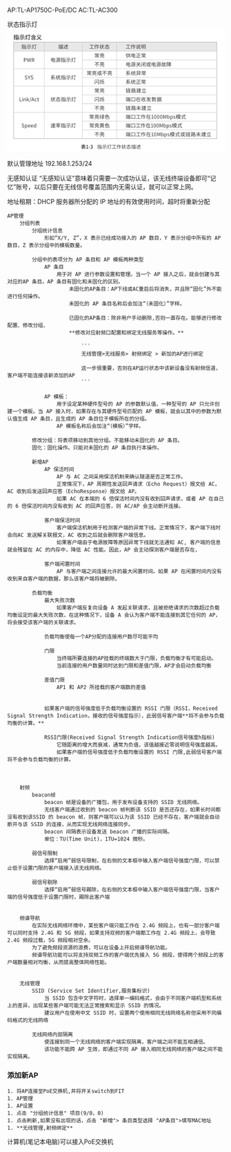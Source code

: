 AP:TL-AP1750C-PoE/DC
AC:TL-AC300

状态指示灯
    <img src="../materials/tl-ac-300-deng.png">

默认管理地址
    192.168.1.253/24
    
无感知认证
    “无感知认证”意味着只需要一次成功认证，该无线终端设备即可“记忆”账号，以后只要在无线信号覆盖范围内无需认证，就可以正常上网。

地址租期：DHCP 服务器所分配的 IP 地址的有效使用时间，超时将重新分配

    AP管理
        分组列表
            分组统计信息
                形如“X/Y, Z”，X 表示已经成功接入的 AP 数目，Y 表示分组中所有的 AP 数目，Z 表示分组中的模板数量。

            分组中的表项分为 AP 条目和 AP 模板两种类型
                AP 条目
                    用于对 AP 进行参数设置和管理。当一个 AP 接入之后，就会创建与其对应的AP 条目。AP 条目有固化和未固化的区别。
                        未固化的AP条目：AP下线或AC重启后将消失，并且除“固化”外不能进行任何操作。
                        未固化的 AP 条目名称后会加注“（未固化）”字样。

                        已固化的AP条目：除非用户手动删除,否则一直存在。能够进行修改配置、修改分组、
                        **修改对应射频口配置和绑定无线服务等操作。**
                            
                            ```
                            无线管理>无线服务> 射频绑定 > 新加的AP进行绑定

                            这一步很重要，否则在AP运行状态中该新设备没有射频信道，客户端不能连接该新添加的AP
                            ```

                AP 模板：
                    用于设定某种硬件型号的 AP 的参数默认值，一种型号的 AP 只允许创建一个模板。当 AP 接入时，如果存在与其硬件型号匹配的 AP 模板，就会以其中的参数为默认值生成 AP 条目，且生成的 AP 条目位于模板所在的分组。
                    AP 模板名称后会加注“（模板）”字样。
                
            修改分组：将表项移动到其他分组。不能移动未固化的 AP 条目。
            固化：固化操作。只能对未固化的 AP 条目执行本操作。

            新增AP
                AP 保活时间
                    AP 与 AC 之间采用保活机制来确认隧道是否正常工作。
                    正常情况下，AP 周期性发送回声请求（Echo Request）报文给 AC，AC 收到后发送回声应答（EchoResponse）报文给 AP。
                    如果 AC 在本端的 6 倍保活时间内没有收到回声请求，或者 AP 在自己的 6 倍保活时间内没有收到 AC 的回声应答，则 AC/AP 会主动断开连接。

                客户端保活时间 
                    客户端保活机制用于检测客户端的异常下线。正常情况下，客户端下线时会向AC 发送解关联报文，AC 收到之后就会删除客户端信息。
                    如果客户端由于电源故障等原因异常下线就无法通知 AC, 客户端的信息就会残留在 AC 的内存中，降低 AC 性能。因此，AP 会主动探测客户端是否存在，
                
                客户端闲置时间
                    AP 与客户端之间连接允许的最大闲置时间。如果 AP 在闲置时间内没有收到来自客户端的数据，那么该客户端将被删除。

            负载均衡
                最大失败次数
                    如果客户端反复向设备 A 发起关联请求，且被拒绝请求的次数超过负载均衡设定的最大失败次数，在这种情况下，设备 A 会认为客户端不能连接到其它任何的 AP，将会接受该客户端的关联请求。

                负载均衡使每一个AP分配的连接用户数尽可能平均

                门限
                    当终端所要连接的AP挂载的终端数大于门限，负载均衡才有可能启动。
                    当前连接的用户数量同时达到门限和差值门限，AP才会启动负载均衡

                差值门限
                    AP1 和 AP2 所挂载的客户端数的差值


                如果客户端的信号强度低于负载均衡设置的 RSSI 门限（RSSI，Received Signal Strength Indication，接收的信号强度指示），此弱信号客户端**将不会参与负载均衡的计算。**

                RSSI门限(Received Signal Strength Indication信号强度h指标)
                    它随距离的增大而衰减，通常为负值，该值越接近零说明信号强度越高。
                    如果客户端的信号强度低于负载均衡设置的 RSSI 门限,此弱信号客户端将不会参与负载均衡的计算。

                    

        射频
            beacon帧
                beacon 帧是设备的广播包，用于发布设备支持的 SSID 无线网络。
                无线客户端通过收到的 beacon 帧判断该 SSID 是否还存在，如果长时间都没有收到该SSID 的 beacon 帧，则客户端可以认为该 SSID 已经不存在，客户端就会自动断开与该 SSID 的连接，从而实现无线网络连接同步。
                beacon 间隔表示设备发送 beacon 广播的实际间隔。
                单位：TU(Time Unit)，1TU=1024 微秒。
        
            弱信号限制
                选择“启用”弱信号限制，在右侧的文本框中输入客户端信号强度门限，可以禁止低于设置门限的客户端接入该无线网络。

            弱信号剔除
                选择“启用”弱信号踢除，在右侧的文本框中输入客户端信号强度门限，当客户端的信号强度低于设置门限时，踢除此客户端

            
        频谱导航
            在实际无线网络环境中，某些客户端只能工作在 2.4G 频段上，也有一部分客户端可以同时支持 2.4G 和 5G 频段，如果支持双频的客户端都工作在 2.4G 频段上，会导致 2.4G 频段过载，5G 频段相对空余。
            为了避免频段资源的浪费，可以在设备上开启频谱导航功能。
            频谱导航功能可以将支持双频工作的客户端优先接入 5G 频段，使得两个频段上的客户端数量相对均衡，从而提高整体网络性能。


        无线管理
            SSID (Service Set Identifier,服务集标识)
                当 SSID 包含中文字符时，选择单一编码格式，会由于不同客户端机型和系统上的差异，出现某些客户端可能无法正常搜索和显示 SSID 的情况。
                建议用户在使用中文 SSID 时，设置两个使用相同无线网络名称但采用不同编码格式的无线网络
    
            无线网络内部隔离 
                使连接到同一个无线网络的客户端实现隔离，客户端之间不能互相通信。
                该功能不能跨 AP 生效，即通过不同 AP 接入相同无线网络的客户端之间不能实现隔离。
    
        

### 添加新AP
    1. 将AP连接至PoE交换机,并将开关switch到FIT
    1. AP管理
    1. AP设置
    1. 点击 "分组统计信息" 项目(9/0，0)
    1. 点击刷新,如果没有出现的话，点击 "新增"> 条目类型选择 "AP条目">填写MAC地址
    1. **无线管理,射频绑定**


计算机(笔记本电脑)可以接入PoE交换机






























